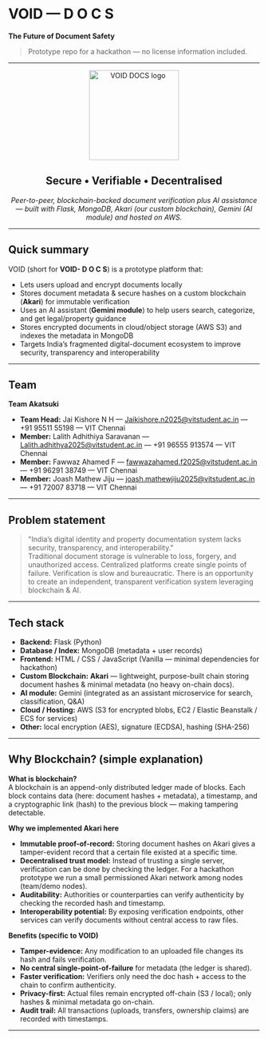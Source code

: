 # VOID — D O C S  
**The Future of Document Safety**  

> Prototype repo for a hackathon — no license information included.

---

<!-- Hero (styled with a small inline HTML/CSS block so the README looks nice on GitHub) -->
<div align="center">
  <img src="./assets/logo.png" alt="VOID DOCS logo" width="180" />
  <h2>Secure • Verifiable • Decentralised</h2>
  <p><em>Peer-to-peer, blockchain-backed document verification plus AI assistance — built with Flask, MongoDB, Akari (our custom blockchain), Gemini (AI module) and hosted on AWS.</em></p>
</div>

---

## Quick summary
VOID (short for **VOID- D O C S**) is a prototype platform that:

- Lets users upload and encrypt documents locally
- Stores document metadata & secure hashes on a custom blockchain (**Akari**) for immutable verification
- Uses an AI assistant (**Gemini module**) to help users search, categorize, and get legal/property guidance
- Stores encrypted documents in cloud/object storage (AWS S3) and indexes the metadata in MongoDB
- Targets India’s fragmented digital-document ecosystem to improve security, transparency and interoperability

---

## Team 
**Team Akatsuki**  

- **Team Head:** Jai Kishore N H — Jaikishore.n2025@vitstudent.ac.in — +91 95511 55198 — VIT Chennai  
- **Member:** Lalith Adhithiya Saravanan — Lalith.adhithya2025@vitstudent.ac.in — +91 96555 913574 — VIT Chennai  
- **Member:** Fawwaz Ahamed F — fawwazahamed.f2025@vitstudent.ac.in — +91 96291 38749 — VIT Chennai  
- **Member:** Joash Mathew Jiju — joash.mathewjiju2025@vitstudent.ac.in — +91 72007 83718 — VIT Chennai

---

## Problem statement 
> "India’s digital identity and property documentation system lacks security, transparency, and interoperability."  
> Traditional document storage is vulnerable to loss, forgery, and unauthorized access. Centralized platforms create single points of failure. Verification is slow and bureaucratic. There is an opportunity to create an independent, transparent verification system leveraging blockchain & AI. 

---

## Tech stack
- **Backend:** Flask (Python)  
- **Database / Index:** MongoDB (metadata + user records)  
- **Frontend:** HTML / CSS / JavaScript (Vanilla — minimal dependencies for hackathon)  
- **Custom Blockchain:** **Akari** — lightweight, purpose-built chain storing document hashes & minimal metadata (no heavy on-chain docs).  
- **AI module:** Gemini (integrated as an assistant microservice for search, classification, Q&A)  
- **Cloud / Hosting:** AWS (S3 for encrypted blobs, EC2 / Elastic Beanstalk / ECS for services)  
- **Other:** local encryption (AES), signature (ECDSA), hashing (SHA-256)  

---

## Why Blockchain? (simple explanation)
**What is blockchain?**  
A blockchain is an append-only distributed ledger made of blocks. Each block contains data (here: document hashes + metadata), a timestamp, and a cryptographic link (hash) to the previous block — making tampering detectable.

**Why we implemented Akari here**
- **Immutable proof-of-record:** Storing document hashes on Akari gives a tamper-evident record that a certain file existed at a specific time.  
- **Decentralised trust model:** Instead of trusting a single server, verification can be done by checking the ledger. For a hackathon prototype we run a small permissioned Akari network among nodes (team/demo nodes).  
- **Auditability:** Authorities or counterparties can verify authenticity by checking the recorded hash and timestamp.  
- **Interoperability potential:** By exposing verification endpoints, other services can verify documents without central access to raw files.

**Benefits (specific to VOID)**
- **Tamper-evidence:** Any modification to an uploaded file changes its hash and fails verification.  
- **No central single-point-of-failure** for metadata (the ledger is shared).  
- **Faster verification:** Verifiers only need the doc hash + access to the chain to confirm authenticity.  
- **Privacy-first:** Actual files remain encrypted off-chain (S3 / local); only hashes & minimal metadata go on-chain.  
- **Audit trail:** All transactions (uploads, transfers, ownership claims) are recorded with timestamps.

---

